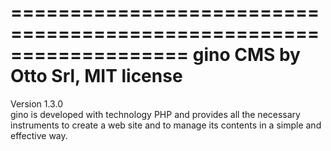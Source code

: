 ===================================================================
gino CMS by Otto Srl, MIT license
===================================================================
Version 1.3.0   
gino is developed with technology PHP and provides all the necessary instruments to create a web site and to manage its contents in a simple and effective way.
